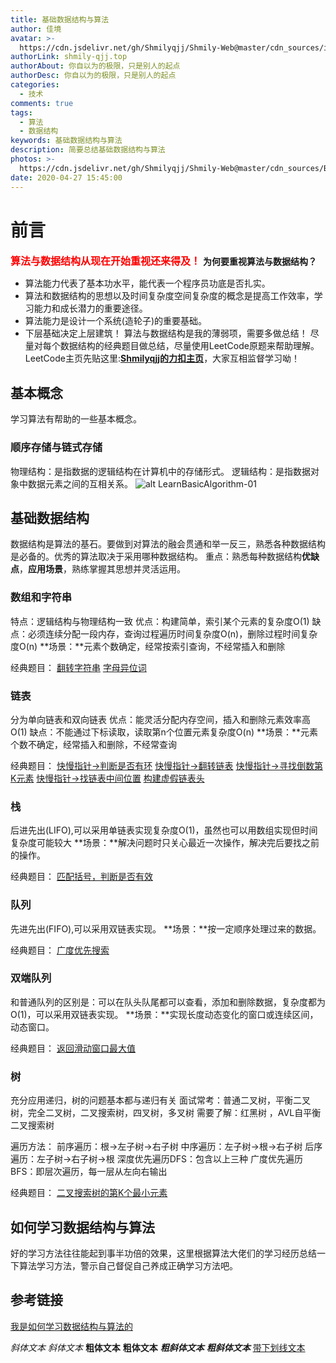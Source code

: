 ```yaml
---
title: 基础数据结构与算法
author: 佳境
avatar: >-
  https://cdn.jsdelivr.net/gh/Shmilyqjj/Shmily-Web@master/cdn_sources/img/custom/avatar.jpg
authorLink: shmily-qjj.top
authorAbout: 你自以为的极限，只是别人的起点
authorDesc: 你自以为的极限，只是别人的起点
categories:
  - 技术
comments: true
tags:
  - 算法
  - 数据结构
keywords: 基础数据结构与算法
description: 简要总结基础数据结构与算法
photos: >-
  https://cdn.jsdelivr.net/gh/Shmilyqjj/Shmily-Web@master/cdn_sources/Blog_Images/Algorithm/LearnBasicAlgorithm/LearnBasicAlgorithm-cover.jpg
date: 2020-04-27 15:45:00
---
```

# 前言  
<font size="3" color="red">**算法与数据结构从现在开始重视还来得及！**</font>
**为何要重视算法与数据结构？**
* 算法能力代表了基本功水平，能代表一个程序员功底是否扎实。
* 算法和数据结构的思想以及时间复杂度空间复杂度的概念是提高工作效率，学习能力和成长潜力的重要途径。
* 算法能力是设计一个系统(造轮子)的重要基础。
* 下层基础决定上层建筑！
算法与数据结构是我的薄弱项，需要多做总结！
尽量对每个数据结构的经典题目做总结，尽量使用LeetCode原题来帮助理解。
LeetCode主页先贴这里:**[Shmilyqjj的力扣主页](https://leetcode-cn.com/u/shmilyqjj/)**，大家互相监督学习呦！

## 基本概念  
学习算法有帮助的一些基本概念。
### 顺序存储与链式存储
物理结构：是指数据的逻辑结构在计算机中的存储形式。
逻辑结构：是指数据对象中数据元素之间的互相关系。
![alt LearnBasicAlgorithm-01](https://cdn.jsdelivr.net/gh/Shmilyqjj/Shmily-Web@master/cdn_sources/Blog_Images/Algorithm/LearnBasicAlgorithm/LearnBasicAlgorithm-01.JPG) 

## 基础数据结构    
数据结构是算法的基石。要做到对算法的融会贯通和举一反三，熟悉各种数据结构是必备的。优秀的算法取决于采用哪种数据结构。
重点：熟悉每种数据结构**优缺点**，**应用场景**，熟练掌握其思想并灵活运用。

### 数组和字符串
特点：逻辑结构与物理结构一致
优点：构建简单，索引某个元素的复杂度O(1)
缺点：必须连续分配一段内存，查询过程遍历时间复杂度O(n)，删除过程时间复杂度O(n)
**场景：**元素个数确定，经常按索引查询，不经常插入和删除

经典题目：
[翻转字符串](https://github.com/Shmilyqjj/Shmily-py/blob/master/Python_Study/DataStructureAndAlgorithm/classical_algorithm/reverse_string.py)
[字母异位词](https://github.com/Shmilyqjj/Shmily/blob/master/LeetCode/src/LeetCode242.java)


### 链表
分为单向链表和双向链表
优点：能灵活分配内存空间，插入和删除元素效率高O(1)
缺点：不能通过下标读取，读取第n个位置元素复杂度O(n)
**场景：**元素个数不确定，经常插入和删除，不经常查询

经典题目：
[快慢指针->判断是否有环](https://github.com/Shmilyqjj/Shmily/blob/master/LeetCode/src/LeetCode141.java)
[快慢指针->翻转链表](Leetcode25，24)
[快慢指针->寻找倒数第K元素]()
[快慢指针->找链表中间位置]()
[构建虚假链表头](Leetcode25)

### 栈
后进先出(LIFO),可以采用单链表实现复杂度O(1)，虽然也可以用数组实现但时间复杂度可能较大
**场景：**解决问题时只关心最近一次操作，解决完后要找之前的操作。

经典题目：
[匹配括号，判断是否有效](LeetCode20)
[](LeetCode739)

### 队列
先进先出(FIFO),可以采用双链表实现。
**场景：**按一定顺序处理过来的数据。

经典题目：
[广度优先搜索]()


### 双端队列
和普通队列的区别是：可以在队头队尾都可以查看，添加和删除数据，复杂度都为O(1)，可以采用双链表实现。
**场景：**实现长度动态变化的窗口或连续区间，动态窗口。

经典题目：
[返回滑动窗口最大值](Leetcode239)


### 树
充分应用递归，树的问题基本都与递归有关
面试常考：普通二叉树，平衡二叉树，完全二叉树，二叉搜索树，四叉树，多叉树
需要了解：红黑树 ，AVL自平衡二叉搜索树

遍历方法：
前序遍历：根->左子树->右子树
中序遍历：左子树->根->右子树
后序遍历：左子树->右子树->根
深度优先遍历DFS：包含以上三种
广度优先遍历BFS：即层次遍历，每一层从左向右输出

经典题目：
[二叉搜索树的第K个最小元素](leetcode230)

## 如何学习数据结构与算法
好的学习方法往往能起到事半功倍的效果，这里根据算法大佬们的学习经历总结一下算法学习方法，警示自己督促自己养成正确学习方法吧。



  

## 参考链接  
[我是如何学习数据结构与算法的](https://zhuanlan.zhihu.com/p/46046423)


*斜体文本*
_斜体文本_
**粗体文本**
__粗体文本__
***粗斜体文本***
___粗斜体文本___
<u>带下划线文本</u>


